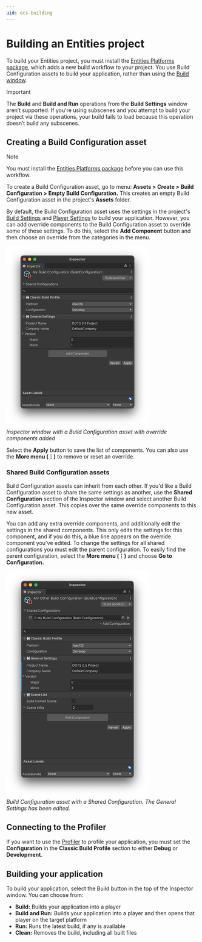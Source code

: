 ```yaml
---
uid: ecs-building
---
```

# Building an Entities project

To build your Entities project, you must install the [Entities Platforms package](https://docs.unity3d.com/Packages/com.unity.platforms@latest), which adds a new build workflow to your project. You use Build Configuration assets to build your application, rather than using the [Build window](https://docs.unity3d.com/Manual/BuildSettings.html). 

> [!IMPORTANT]
> The **Build** and **Build and Run** operations from the **Build Settings** window aren’t supported. If you're using subscenes and you attempt to build your project via these operations, your build fails to load because this operation doesn’t build any subscenes.


## Creating a Build Configuration asset 

> [!NOTE]
> You must install the [Entities Platforms package](https://docs.unity3d.com/Packages/com.unity.platforms@latest) before you can use this workflow.

To create a Build Configuration asset, go to menu: **Assets &gt; Create &gt; Build Configuration &gt; Empty Build Configuration.** This creates an empty Build Configuration asset in the project's **Assets** folder.

By default, the Build Configuration asset uses the settings in the project's [Build Settings](https://docs.unity3d.com/Manual/BuildSettings.html) and [Player Settings](https://docs.unity3d.com/Manual/class-PlayerSettings.html) to build your application. However, you can add override components to the Build Configuration asset to override some of these settings. To do this, select the **Add Component** button and then choose an override from the categories in the menu. 

![Inspector window with a Build Configuration asset with override components added](images/entities-build-configuration-inspector.png)<br/>_Inspector window with a Build Configuration asset with override components added_

Select the **Apply** button to save the list of components. You can also use the **More menu (&#8942;)** to remove or reset an override.


### Shared Build Configuration assets

Build Configuration assets can inherit from each other. If you'd like a Build Configuration asset to share the same settings as another, use the **Shared Configuration** section of the Inspector window and select another Build Configuration asset. This copies over the same override components to this new asset.

You can add any extra override components, and additionally edit the settings in the shared components. This only edits the settings for this component, and if you do this, a blue line appears on the override component you've edited. To change the settings for all shared configurations you must edit the parent configuration. To easily find the parent configuration, select the **More menu (&#8942;)** and choose **Go to Configuration.**

![Build Configuration asset with a Shared Configuration. The General Settings has been edited.](images/entities-build-configuration-inspector-shared.png "image_tooltip")<br/>_Build Configuration asset with a Shared Configuration. The General Settings has been edited._

## Connecting to the Profiler
If you want to use the [Profiler](https://docs.unity3d.com/Manual/profiler-profiling-applications.html) to profile your application, you must set the **Configuration** in the **Classic Build Profile** section to either **Debug** or **Development**.

## Building your application

To build your application, select the Build button in the top of the Inspector window. You can choose from:

* **Build:** Builds your application into a player
* **Build and Run:** Builds your application into a player and then opens that player on the target platform
* **Run:** Runs the latest build, if any is available
* **Clean:** Removes the build, including all built files
